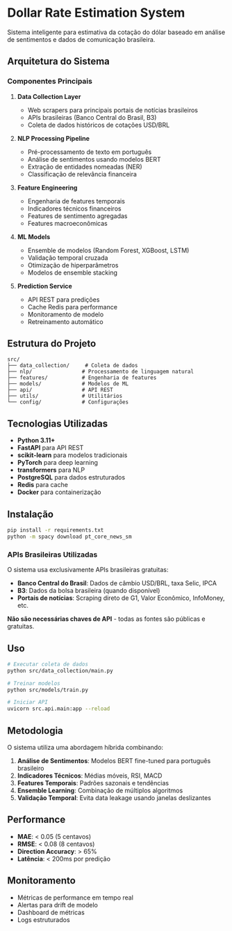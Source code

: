 # Dollar Rate Estimation System

Sistema inteligente para estimativa da cotação do dólar baseado em análise de sentimentos e dados de comunicação brasileira.

## Arquitetura do Sistema

### Componentes Principais

1. **Data Collection Layer**
   - Web scrapers para principais portais de notícias brasileiros
   - APIs brasileiras (Banco Central do Brasil, B3)
   - Coleta de dados históricos de cotações USD/BRL

2. **NLP Processing Pipeline**
   - Pré-processamento de texto em português
   - Análise de sentimentos usando modelos BERT
   - Extração de entidades nomeadas (NER)
   - Classificação de relevância financeira

3. **Feature Engineering**
   - Engenharia de features temporais
   - Indicadores técnicos financeiros
   - Features de sentimento agregadas
   - Features macroeconômicas

4. **ML Models**
   - Ensemble de modelos (Random Forest, XGBoost, LSTM)
   - Validação temporal cruzada
   - Otimização de hiperparâmetros
   - Modelos de ensemble stacking

5. **Prediction Service**
   - API REST para predições
   - Cache Redis para performance
   - Monitoramento de modelo
   - Retreinamento automático

## Estrutura do Projeto

```
src/
├── data_collection/     # Coleta de dados
├── nlp/                # Processamento de linguagem natural
├── features/           # Engenharia de features
├── models/             # Modelos de ML
├── api/                # API REST
├── utils/              # Utilitários
└── config/             # Configurações
```

## Tecnologias Utilizadas

- **Python 3.11+**
- **FastAPI** para API REST
- **scikit-learn** para modelos tradicionais
- **PyTorch** para deep learning
- **transformers** para NLP
- **PostgreSQL** para dados estruturados
- **Redis** para cache
- **Docker** para containerização

## Instalação

```bash
pip install -r requirements.txt
python -m spacy download pt_core_news_sm
```

### APIs Brasileiras Utilizadas

O sistema usa exclusivamente APIs brasileiras gratuitas:

- **Banco Central do Brasil**: Dados de câmbio USD/BRL, taxa Selic, IPCA
- **B3**: Dados da bolsa brasileira (quando disponível)
- **Portais de notícias**: Scraping direto de G1, Valor Econômico, InfoMoney, etc.

**Não são necessárias chaves de API** - todas as fontes são públicas e gratuitas.

## Uso

```bash
# Executar coleta de dados
python src/data_collection/main.py

# Treinar modelos
python src/models/train.py

# Iniciar API
uvicorn src.api.main:app --reload
```

## Metodologia

O sistema utiliza uma abordagem híbrida combinando:

1. **Análise de Sentimentos**: Modelos BERT fine-tuned para português brasileiro
2. **Indicadores Técnicos**: Médias móveis, RSI, MACD
3. **Features Temporais**: Padrões sazonais e tendências
4. **Ensemble Learning**: Combinação de múltiplos algoritmos
5. **Validação Temporal**: Evita data leakage usando janelas deslizantes

## Performance

- **MAE**: < 0.05 (5 centavos)
- **RMSE**: < 0.08 (8 centavos)
- **Direction Accuracy**: > 65%
- **Latência**: < 200ms por predição

## Monitoramento

- Métricas de performance em tempo real
- Alertas para drift de modelo
- Dashboard de métricas
- Logs estruturados